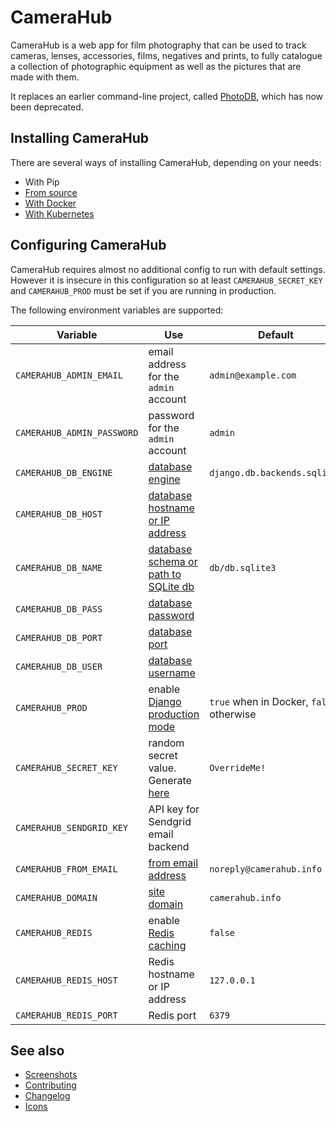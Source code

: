 # CameraHub

CameraHub is a web app for film photography that can be used to track cameras, lenses, accessories, films, negatives and prints, to fully
catalogue a collection of photographic equipment as well as the pictures that are made with them.

It replaces an earlier command-line project, called [PhotoDB](https://github.com/djjudas21/photodb-perl), which has now been deprecated.

## Installing CameraHub

There are several ways of installing CameraHub, depending on your needs:

* With Pip
* [From source](docs/INSTALL_SOURCE.md)
* [With Docker](docs/INSTALL-DOCKER.md)
* [With Kubernetes](docs/INSTALL-KUBERNETES.md)

## Configuring CameraHub

CameraHub requires almost no additional config to run with default settings. However it is insecure in this configuration so at least `CAMERAHUB_SECRET_KEY` and
`CAMERAHUB_PROD` must be set if you are running in production.

The following environment variables are supported:

| Variable                   | Use                                                                                              | Default                                  |
|----------------------------|--------------------------------------------------------------------------------------------------|------------------------------------------|
| `CAMERAHUB_ADMIN_EMAIL`    | email address for the `admin` account                                                            | `admin@example.com`                      |
| `CAMERAHUB_ADMIN_PASSWORD` | password for the `admin` account                                                                 | `admin`                                  |
| `CAMERAHUB_DB_ENGINE`      | [database engine](https://docs.djangoproject.com/en/3.0/ref/settings/#engine)                    | `django.db.backends.sqlite3`             |
| `CAMERAHUB_DB_HOST`        | [database hostname or IP address](https://docs.djangoproject.com/en/3.0/ref/settings/#host)      |                                          |
| `CAMERAHUB_DB_NAME`        | [database schema or path to SQLite db](https://docs.djangoproject.com/en/3.0/ref/settings/#name) | `db/db.sqlite3`                          |
| `CAMERAHUB_DB_PASS`        | [database password](https://docs.djangoproject.com/en/3.0/ref/settings/#password)                |                                          |
| `CAMERAHUB_DB_PORT`        | [database port](https://docs.djangoproject.com/en/3.0/ref/settings/#port)                        |                                          |
| `CAMERAHUB_DB_USER`        | [database username](https://docs.djangoproject.com/en/3.0/ref/settings/#user)                    |                                          |
| `CAMERAHUB_PROD`           | enable [Django production mode](https://docs.djangoproject.com/en/3.0/ref/settings/#debug)       | `true` when in Docker, `false` otherwise |
| `CAMERAHUB_SECRET_KEY`     | random secret value. Generate [here](https://miniwebtool.com/django-secret-key-generator/)       | `OverrideMe!`                            |
| `CAMERAHUB_SENDGRID_KEY`   | API key for Sendgrid email backend                                                               |                                          |
| `CAMERAHUB_FROM_EMAIL`     | [from email address](https://docs.djangoproject.com/en/3.0/ref/settings/#default-from-email)     | `noreply@camerahub.info`                 |
| `CAMERAHUB_DOMAIN`         | [site domain](https://docs.djangoproject.com/en/3.0/ref/settings/#allowed-hosts)                 | `camerahub.info`                         |
| `CAMERAHUB_REDIS`          | enable [Redis caching](https://docs.djangoproject.com/en/3.0/topics/cache/)                      | `false`                                  |
| `CAMERAHUB_REDIS_HOST`     | Redis hostname or IP address                                                                     | `127.0.0.1`                              |
| `CAMERAHUB_REDIS_PORT`     | Redis port                                                                                       | `6379`                                   |

## See also

* [Screenshots](docs/SCREENSHOTS.md)
* [Contributing](docs/CONTRIBUTING.md)
* [Changelog](https://github.com/djjudas21/camerahub/releases)
* [Icons](docs/ICONS.md)
